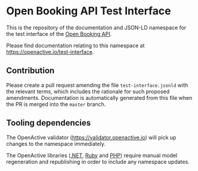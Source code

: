 # Open Booking API Test Interface
This is the repository of the documentation and JSON-LD namespace for the test interface of the [Open Booking API](https://www.openactive.io/open-booking-api/EditorsDraft).

Please find documentation relating to this namespace at https://openactive.io/test-interface.

## Contribution

Please create a pull request amending the file `test-interface.jsonld` with the relevant terms, which includes the rationale for such proposed amendments. Documentation is automatically generated from this file when the PR is merged into the `master` branch.

## Tooling dependencies

The OpenActive validator (https://validator.openactive.io) will pick up changes to the namespace immediately.

The OpenActive libraries ([.NET](https://github.com/openactive/OpenActive.NET), [Ruby](https://github.com/openactive/models-ruby) and [PHP](https://github.com/openactive/models-php)) require manual model regeneration and republishing in order to include any namespace updates.